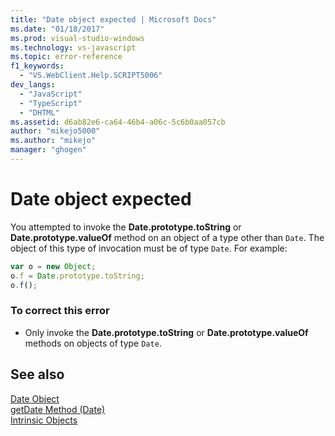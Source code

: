 ```yaml
---
title: "Date object expected | Microsoft Docs"
ms.date: "01/18/2017"
ms.prod: visual-studio-windows
ms.technology: vs-javascript
ms.topic: error-reference
f1_keywords: 
  - "VS.WebClient.Help.SCRIPT5006"
dev_langs: 
  - "JavaScript"
  - "TypeScript"
  - "DHTML"
ms.assetid: d6ab82e6-ca64-46b4-a06c-5c6b0aa057cb
author: "mikejo5000"
ms.author: "mikejo"
manager: "ghogen"
---
```

# Date object expected
You attempted to invoke the **Date.prototype.toString** or **Date.prototype.valueOf** method on an object of a type other than `Date`. The object of this type of invocation must be of type `Date`. For example:  
  
```JavaScript  
var o = new Object;  
o.f = Date.prototype.toString;  
o.f();  
```  
  
### To correct this error  
  
- Only invoke the **Date.prototype.toString** or **Date.prototype.valueOf** methods on objects of type `Date`.  
  
## See also  
 [Date Object](https://developer.mozilla.org/docs/Web/JavaScript/Reference/Global_Objects/Date)   
 [getDate Method (Date)](https://developer.mozilla.org/docs/Web/JavaScript/Reference/Global_Objects/Date/getdate)   
 [Intrinsic Objects](https://developer.mozilla.org/docs/Learn/JavaScript/Objects)